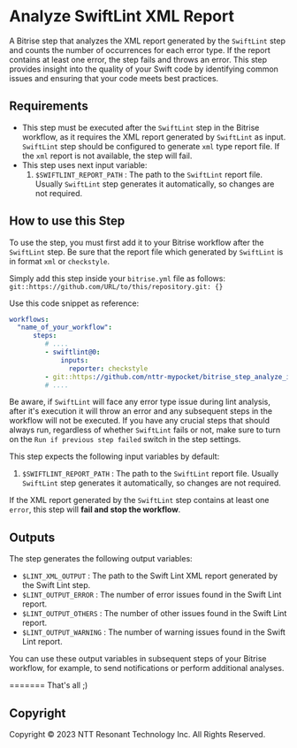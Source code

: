# Analyze SwiftLint XML Report

A Bitrise step that analyzes the XML report generated by the `SwiftLint` step and counts the number of occurrences for each error type. If the report contains at least one error, the step fails and throws an error. This step provides insight into the quality of your Swift code by identifying common issues and ensuring that your code meets best practices.

## Requirements

- This step must be executed after the `SwiftLint` step in the Bitrise workflow, as it requires the XML report generated by `SwiftLint` as input. `SwiftLint` step should be configured to generate `xml` type report file. If the `xml` report is not available, the step will fail.
- This step uses next input variable:
  1. `$SWIFTLINT_REPORT_PATH` : The path to the `SwiftLint` report file. Usually `SwiftLint` step generates it automatically, so changes are not required.

## How to use this Step

To use the step, you must first add it to your Bitrise workflow after the `SwiftLint` step.
Be sure that the report file which generated by `SwiftLint` is in format `xml` or `checkstyle`.

Simply add this step inside your `bitrise.yml` file as follows:
`git::https://github.com/URL/to/this/repository.git: {}`

Use this code snippet as reference:

```yaml
workflows:
  "name_of_your_workflow": 
      steps:
         # .... 
         - swiftlint@0: 
             inputs: 
               reporter: checkstyle
         - git::https://github.com/nttr-mypocket/bitrise_step_analyze_ios_lint.git: {}
         # ....
```

Be aware, if `SwiftLint` will face any error type issue during lint analysis, after it's execution it will throw an error and any subsequent steps in the workflow will not be executed.
If you have any crucial steps that should always run, regardless of whether `SwiftLint` fails or not, make sure to turn on the `Run if previous step failed` switch in the step settings.

This step expects the following input variables by default:

1. `$SWIFTLINT_REPORT_PATH` : The path to the `SwiftLint` report file. Usually `SwiftLint` step generates it automatically, so changes are not required.

If the XML report generated by the `SwiftLint` step contains at least one `error`, this step will **fail and stop the workflow**.

## Outputs

The step generates the following output variables:

- `$LINT_XML_OUTPUT` : The path to the Swift Lint XML report generated by the Swift Lint step.
- `$LINT_OUTPUT_ERROR` : The number of error issues found in the Swift Lint report.
- `$LINT_OUTPUT_OTHERS` : The number of other issues found in the Swift Lint report.
- `$LINT_OUTPUT_WARNING` : The number of warning issues found in the Swift Lint report.

You can use these output variables in subsequent steps of your Bitrise workflow, for example, to send notifications or perform additional analyses.

=======
That's all ;)

## Copyright

Copyright © 2023 NTT Resonant Technology Inc. All Rights Reserved.
